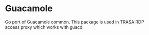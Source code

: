# Guacamole

Go port of Guacamole common.
This package is used in TRASA RDP access proxy which works with guacd.